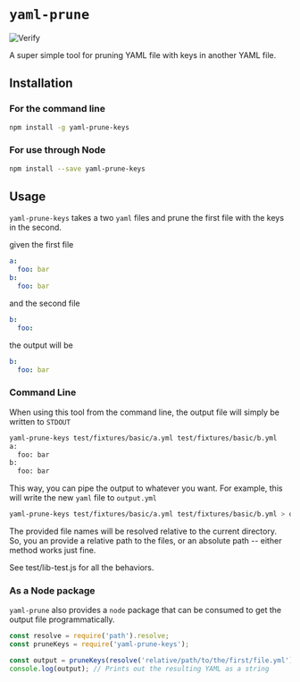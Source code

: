 # `yaml-prune`

![Verify](https://github.com/shlteater/yaml-prune-keys/workflows/Verify/badge.svg)

A super simple tool for pruning YAML file with keys in another YAML file.

## Installation

### For the command line

```bash
npm install -g yaml-prune-keys
```

### For use through Node

```bash
npm install --save yaml-prune-keys
```

## Usage

`yaml-prune-keys` takes a two `yaml` files and prune the first file with the keys in the second.

given the first file
```yml
a:
  foo: bar
b:
  foo: bar
```

and the second file
```yml
b:
  foo: 
```

the output will be
```yml
b:
  foo: bar
```

### Command Line

When using this tool from the command line, the output file will simply be written to `STDOUT`

```bash
yaml-prune-keys test/fixtures/basic/a.yml test/fixtures/basic/b.yml
a:
  foo: bar
b:
  foo: bar
```

This way, you can pipe the output to whatever you want. For example, this will write the new `yaml` file to `output.yml`

```bash
yaml-prune-keys test/fixtures/basic/a.yml test/fixtures/basic/b.yml > output.yml
```

The provided file names will be resolved relative to the current directory. So, you an provide a relative path to the files, or an absolute path -- either method works just fine.

See test/lib-test.js for all the behaviors.

### As a Node package

`yaml-prune` also provides a `node` package that can be consumed to get the output file programmatically.

```javascript
const resolve = require('path').resolve;
const pruneKeys = require('yaml-prune-keys');

const output = pruneKeys(resolve('relative/path/to/the/first/file.yml'), '/Users/the/second/file.yml');
console.log(output); // Prints out the resulting YAML as a string
```
